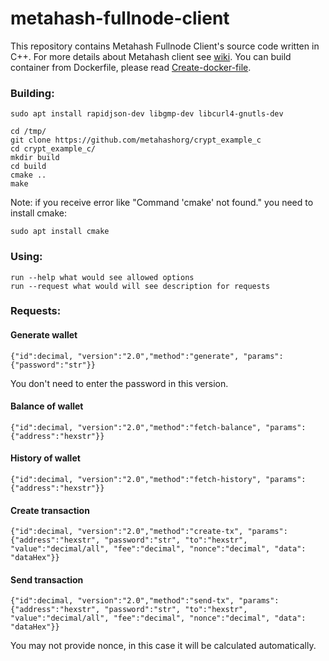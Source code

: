 # metahash-fullnode-client
This repository contains Metahash Fullnode Client's source code written in C++. For more details about Metahash client see [wiki](https://github.com/metahashorg/metahash-fullnode-client/wiki). You can build container from Dockerfile, please read [Create-docker-file]( https://github.com/metahashorg/metahash-fullnode-client/wiki/Create-docker-file).

### Building:
```shell
sudo apt install rapidjson-dev libgmp-dev libcurl4-gnutls-dev

cd /tmp/
git clone https://github.com/metahashorg/crypt_example_c
cd crypt_example_c/
mkdir build
cd build
cmake ..
make
```
Note: if you receive error like "Command 'cmake' not found." you need to install cmake:
```shell
sudo apt install cmake
```

### Using:
```
run --help what would see allowed options
run --request what would will see description for requests
```

### Requests:

#### Generate wallet 
```
{"id":decimal, "version":"2.0","method":"generate", "params":{"password":"str"}}
```
You don't need to enter the password in this version. 

#### Balance of wallet 
```
{"id":decimal, "version":"2.0","method":"fetch-balance", "params":{"address":"hexstr"}}
```

#### History of wallet 
```
{"id":decimal, "version":"2.0","method":"fetch-history", "params":{"address":"hexstr"}}
```

#### Create transaction 
```
{"id":decimal, "version":"2.0","method":"create-tx", "params":{"address":"hexstr", "password":"str", "to":"hexstr", "value":"decimal/all", "fee":"decimal", "nonce":"decimal", "data": "dataHex"}}
```

#### Send transaction 
```
{"id":decimal, "version":"2.0","method":"send-tx", "params":{"address":"hexstr", "password":"str", "to":"hexstr", "value":"decimal/all", "fee":"decimal", "nonce":"decimal", "data": "dataHex"}}
```
You may not provide nonce, in this case it will be calculated automatically.

